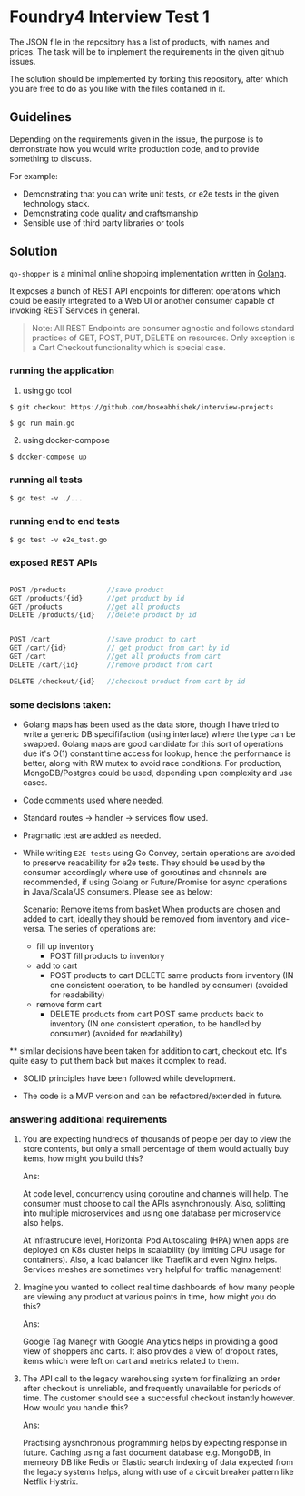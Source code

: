 # Foundry4 Interview Test 1

The JSON file in the repository has a list of products, with names and prices.
The task will be to implement the requirements in the given github issues.

The solution should be implemented by forking this repository, after which you are free to do as you like with the files contained in it.

## Guidelines
Depending on the requirements given in the issue, the purpose is to demonstrate how you would write production code, and to provide something to discuss.

For example:
* Demonstrating that you can write unit tests, or e2e tests in the given technology stack.
* Demonstrating code quality and craftsmanship
* Sensible use of third party libraries or tools

## Solution

`go-shopper` is a minimal online shopping implementation written in [Golang](https://golang.org/).

It exposes a bunch of REST API endpoints for different operations which could be easily integrated to a Web UI or another consumer capable of invoking REST Services in general.

> Note: All REST Endpoints are consumer agnostic and follows standard practices of GET, POST, PUT, DELETE on resources. Only exception is a Cart Checkout functionality which is special case.

### running the application

1. using go tool

```shell
$ git checkout https://github.com/boseabhishek/interview-projects

$ go run main.go
```

2. using docker-compose

```shell
$ docker-compose up
```

### running all tests


```shell
$ go test -v ./...
```


### running end to end tests

```shell
$ go test -v e2e_test.go
```

### exposed REST APIs

```javascript

POST /products          //save product
GET /products/{id}      //get product by id 
GET /products           //get all products
DELETE /products/{id}   //delete product by id


POST /cart              //save product to cart
GET /cart/{id}          // get product from cart by id
GET /cart               //get all products from cart
DELETE /cart/{id}       //remove product from cart

DELETE /checkout/{id}   //checkout product from cart by id

```

### some decisions taken:
- Golang maps has been used as the data store, though I have tried to write a generic DB specififaction (using interface) where the type can be swapped. Golang maps are good candidate for this sort of operations due it's O(1) constant time access for lookup, hence the performance is better, along with RW mutex to avoid race conditions.
For production, MongoDB/Postgres could be used, depending upon complexity and use cases.
- Code  comments used where needed.
- Standard routes -> handler -> services flow used.
- Pragmatic test are added as needed.
- While writing `E2E tests` using Go Convey, certain operations are avoided to preserve readability for e2e tests. They should be used by the consumer accordingly where use of goroutines and channels are recommended, if using Golang or Future/Promise for async operations in Java/Scala/JS consumers. Please see as below:

    Scenario: Remove items from basket
	When products are chosen and added to cart, ideally they should be removed from inventory
	and vice-versa. The series of operations are:
	* fill up inventory 
		- POST fill products to inventory
	* add to cart
		- POST products to cart
	      DELETE same products from inventory (IN one consistent operation, to be handled by consumer) (avoided for readability)
	* remove form cart  
		- DELETE products from cart 
		  POST same products back to inventory (IN one consistent operation, to be handled by consumer) (avoided for readability)
    
** similar decisions have been taken for addition to cart, checkout etc. It's quite easy to put them back but makes it complex to read.

- SOLID principles have been followed while development.

- The code is a MVP version and can be refactored/extended in future.


### answering additional requirements

1. You are expecting hundreds of thousands of people per day to view the store
contents, but only a small percentage of them would actually buy items, how
might you build this?

    Ans: 
    
    At code level, concurrency using goroutine and channels will help. The consumer must choose to call the APIs asynchronously. Also, splitting into multiple microservices and using one database per microservice also helps.

    At infrastrucure level, Horizontal Pod Autoscaling (HPA) when apps are deployed on K8s cluster helps in scalability (by limiting CPU usage for containers). Also, a load balancer like Traefik and even Nginx helps. Services meshes are sometimes very helpful for traffic management!

2. Imagine you wanted to collect real time dashboards of how many people are viewing any product at various points in time, how might you do this?

    Ans:

    Google Tag Manegr with Google Analytics helps in providing a good view of shoppers and carts. It also provides a view of dropout rates, items which were left on cart and metrics related to them.


3. The API call to the legacy warehousing system for finalizing an order after
checkout is unreliable, and frequently unavailable for periods of time. The
customer should see a successful checkout instantly however. How would you
handle this?

    Ans:

    Practising aysnchronous programming helps by expecting response in future. Caching using a fast document database e.g. MongoDB, in memeory DB like Redis or Elastic search indexing of data expected from the legacy systems helps, along with use of a circuit breaker pattern like Netflix Hystrix.
